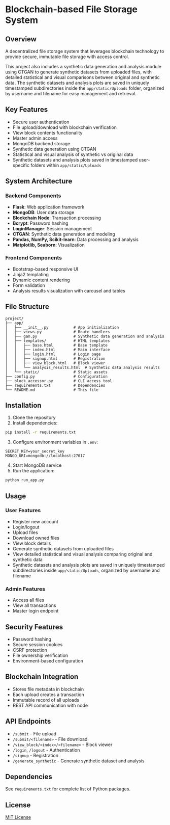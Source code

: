 # Blockchain-based File Storage System

## Overview
A decentralized file storage system that leverages blockchain technology to provide secure, immutable file storage with access control.

This project also includes a synthetic data generation and analysis module using CTGAN to generate synthetic datasets from uploaded files, with detailed statistical and visual comparisons between original and synthetic data. The synthetic datasets and analysis plots are saved in uniquely timestamped subdirectories inside the `app/static/Uploads` folder, organized by username and filename for easy management and retrieval.

## Key Features
- Secure user authentication
- File upload/download with blockchain verification
- View block contents functionality
- Master admin access
- MongoDB backend storage
- Synthetic data generation using CTGAN
- Statistical and visual analysis of synthetic vs original data
- Synthetic datasets and analysis plots saved in timestamped user-specific folders within `app/static/Uploads`

## System Architecture

### Backend Components
- **Flask**: Web application framework
- **MongoDB**: User data storage
- **Blockchain Node**: Transaction processing
- **Bcrypt**: Password hashing
- **LoginManager**: Session management
- **CTGAN**: Synthetic data generation and modeling
- **Pandas, NumPy, Scikit-learn**: Data processing and analysis
- **Matplotlib, Seaborn**: Visualization

### Frontend Components
- Bootstrap-based responsive UI
- Jinja2 templating
- Dynamic content rendering
- Form validation
- Analysis results visualization with carousel and tables

## File Structure

```
project/
├── app/
│   ├── __init__.py           # App initialization
│   ├── views.py              # Route handlers
│   ├── gan.py                # Synthetic data generation and analysis
│   ├── templates/            # HTML templates
│   │   ├── base.html         # Base template
│   │   ├── index.html        # Main interface
│   │   ├── login.html        # Login page
│   │   ├── signup.html       # Registration
│   │   ├── view_block.html   # Block viewer
│   │   └── analysis_results.html  # Synthetic data analysis results
│   └── static/               # Static assets
├── config.py                 # Configuration
├── block_accessor.py         # CLI access tool
├── requirements.txt          # Dependencies
└── README.md                 # This file
```

## Installation

1. Clone the repository
2. Install dependencies:
```bash
pip install -r requirements.txt
```
3. Configure environment variables in `.env`:
```
SECRET_KEY=your_secret_key
MONGO_URI=mongodb://localhost:27017
```
4. Start MongoDB service
5. Run the application:
```bash
python run_app.py
```

## Usage

### User Features
- Register new account
- Login/logout
- Upload files
- Download owned files
- View block details
- Generate synthetic datasets from uploaded files
- View detailed statistical and visual analysis comparing original and synthetic data
- Synthetic datasets and analysis plots are saved in uniquely timestamped subdirectories inside `app/static/Uploads`, organized by username and filename

### Admin Features
- Access all files
- View all transactions
- Master login endpoint

## Security Features
- Password hashing
- Secure session cookies
- CSRF protection
- File ownership verification
- Environment-based configuration

## Blockchain Integration
- Stores file metadata in blockchain
- Each upload creates a transaction
- Immutable record of all uploads
- REST API communication with node

## API Endpoints
- `/submit` - File upload
- `/submit/<filename>` - File download
- `/view_block/<index>/<filename>` - Block viewer
- `/login`, `/logout` - Authentication
- `/signup` - Registration
- `/generate_synthetic` - Generate synthetic dataset and analysis

## Dependencies
See `requirements.txt` for complete list of Python packages.

## License
[MIT License](LICENSE)
